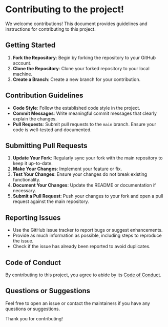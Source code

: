 # Contributing to the project!

We welcome contributions! This document provides guidelines and instructions for contributing to this project.

## Getting Started

1. **Fork the Repository**: Begin by forking the repository to your GitHub account.
2. **Clone the Repository**: Clone your forked repository to your local machine.
3. **Create a Branch**: Create a new branch for your contribution.

## Contribution Guidelines

- **Code Style**: Follow the established code style in the project.
- **Commit Messages**: Write meaningful commit messages that clearly explain the changes.
- **Pull Requests**: Submit pull requests to the `main` branch. Ensure your code is well-tested and documented.

## Submitting Pull Requests

1. **Update Your Fork**: Regularly sync your fork with the main repository to keep it up-to-date.
2. **Make Your Changes**: Implement your feature or fix.
3. **Test Your Changes**: Ensure your changes do not break existing functionality.
4. **Document Your Changes**: Update the README or documentation if necessary.
5. **Submit a Pull Request**: Push your changes to your fork and open a pull request against the main repository.

## Reporting Issues

- Use the GitHub issue tracker to report bugs or suggest enhancements.
- Provide as much information as possible, including steps to reproduce the issue.
- Check if the issue has already been reported to avoid duplicates.

## Code of Conduct

By contributing to this project, you agree to abide by its [Code of Conduct](CODE_OF_CONDUCT.md).

## Questions or Suggestions

Feel free to open an issue or contact the maintainers if you have any questions or suggestions.

Thank you for contributing!
